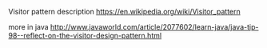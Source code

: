 Visitor pattern description
https://en.wikipedia.org/wiki/Visitor_pattern

more in java
http://www.javaworld.com/article/2077602/learn-java/java-tip-98--reflect-on-the-visitor-design-pattern.html
